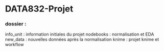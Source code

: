 ﻿# DATA832-Projet

 ### dossier :
 info_unit : information initiales du projet
 nodebooks : normalisation et EDA
 new_data : nouvelles données après la normalisation
 knime : projet knime et workflow
